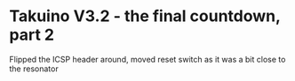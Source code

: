 # Takuino V3.2 - the final countdown, part 2

Flipped the ICSP header around, moved reset switch as it was a bit close to the resonator
